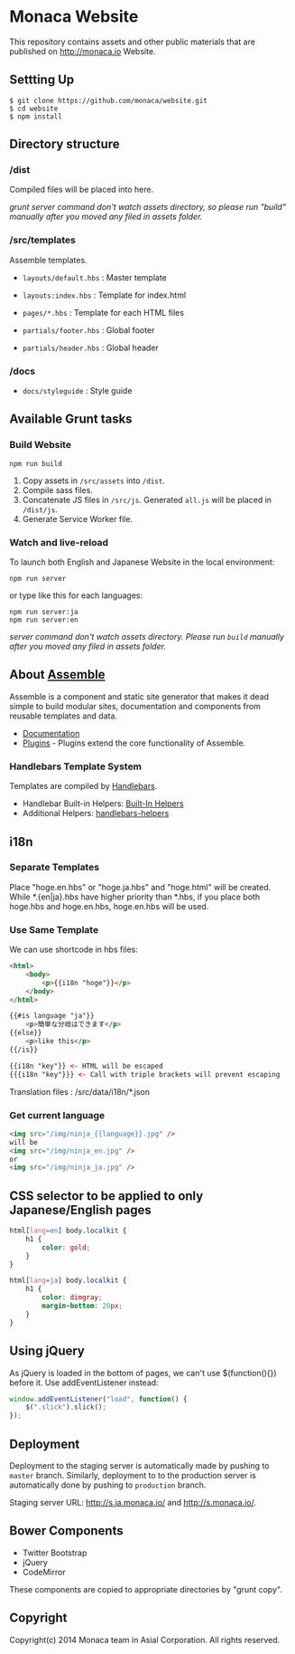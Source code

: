 # Monaca Website

This repository contains assets and other public materials that are published on http://monaca.io Website.

## Settting Up

```
$ git clone https://github.com/monaca/website.git
$ cd website
$ npm install
```

## Directory structure

### /dist

Compiled files will be placed into here.

_grunt server command don't watch assets directory, so please run "build" manually after you moved any filed in assets folder._

### /src/templates

Assemble templates.

- `layouts/default.hbs`
   : Master template

- `layouts:index.hbs`
   : Template for index.html

- `pages/*.hbs`
   : Template for each HTML files

- `partials/footer.hbs`
   : Global footer

- `partials/header.hbs`
   : Global header

### /docs

- `docs/styleguide`
   : Style guide

## Available Grunt tasks

### Build Website

```
npm run build
```

1. Copy assets in `/src/assets` into `/dist`.
2. Compile sass files.
3. Concatenate JS files in `/src/js`. Generated `all.js` will be placed in `/dist/js`.
4. Generate Service Worker file.


### Watch and live-reload

To launch both English and Japanese Website in the local environment: 

```
npm run server
```

or type like this for each languages:

```
npm run server:ja
npm run server:en
```

_server command don't watch assets directory. Please run `build` manually after you moved any filed in assets folder._

## About [Assemble](http://assemble.io/)

Assemble is a component and static site generator that makes it dead simple to build modular sites, documentation and components from reusable templates and data.

* [Documentation](http://assemble.io/docs/)
* [Plugins](http://assemble.io/plugins/) - Plugins extend the core functionality of Assemble.

### Handlebars Template System

Templates are compiled by [Handlebars](http://handlebarsjs.com/).

- Handlebar Built-in Helpers: [Built-In Helpers](http://handlebarsjs.com/builtin_helpers.html)
- Additional Helpers: [handlebars-helpers](http://github.com/assemble/handlebars-helpers)

## i18n

### Separate Templates

Place "hoge.en.hbs" or "hoge.ja.hbs" and "hoge.html" will be created.
While \*.{en|ja}.hbs have higher priority than \*.hbs, if you place both hoge.hbs and hoge.en.hbs, hoge.en.hbs will be used.

### Use Same Template

We can use shortcode in hbs files:
 
```html
<html>
    <body>
        <p>{{i18n "hoge"}}</p>
    </body>
</html>
```

```html
{{#is language "ja"}}
    <p>簡単な分岐はできます</p>
{{else}}
    <p>like this</p>
{{/is}}
```

```html
{{i18n "key"}} <- HTML will be escaped
{{{i18n "key"}}} <- Call with triple brackets will prevent escaping
```

Translation files
: /src/data/i18n/*.json

### Get current language

```html
<img src="/img/ninja_{{language}}.jpg" />
will be
<img src="/img/ninja_en.jpg" />
or
<img src="/img/ninja_ja.jpg" />
```

## CSS selector to be applied to only Japanese/English pages

```css
html[lang=en] body.localkit {
    h1 {
        color: gold;
    }
}

html[lang=ja] body.localkit {
    h1 {
        color: dimgray;
        margin-bottom: 20px;
    }
}
```

## Using jQuery

As jQuery is loaded in the bottom of pages, we can't use $(function(){}) before it. Use addEventListener instead:

```javascript
window.addEventListener("load", function() {
    $(".slick").slick();
});
```

## Deployment

Deployment to the staging server is automatically made by pushing to `master` branch. Similarly, deployment to to the production server is automatically done by pushing to `production` branch.

Staging server URL: http://s.ja.monaca.io/ and http://s.monaca.io/.

## Bower Components

* Twitter Bootstrap
* jQuery
* CodeMirror

These components are copied to appropriate directories by "grunt copy".

## Copyright

Copyright(c) 2014 Monaca team in Asial Corporation. All rights reserved.
